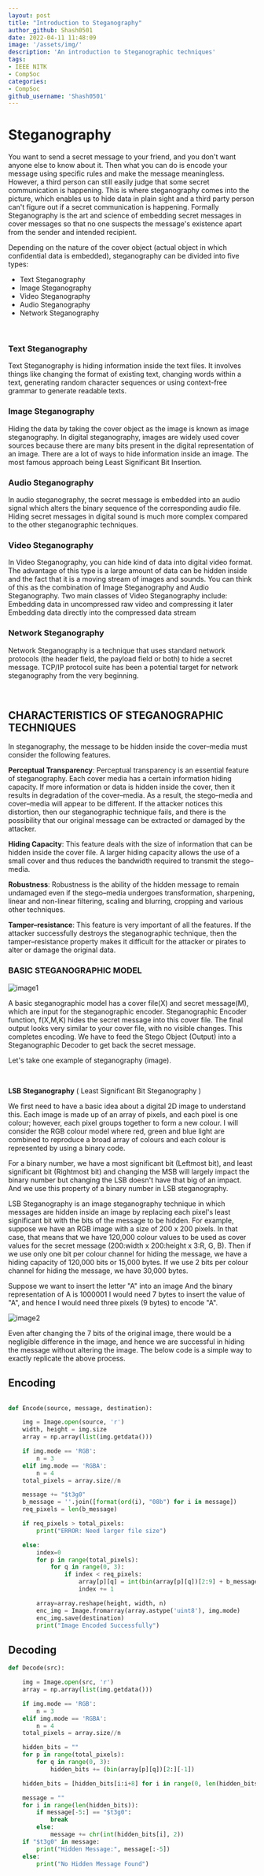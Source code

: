 ```yaml
---
layout: post
title: "Introduction to Steganography"
author_github: Shash0501
date: 2022-04-11 11:48:09
image: '/assets/img/'
description: 'An introduction to Steganographic techniques'
tags:
- IEEE NITK
- CompSoc
categories:
- CompSoc
github_username: 'Shash0501'
---
```


# Steganography

You want to send a secret message to your friend, and you don't want anyone else to know about it. Then what you can do is encode your message using specific rules and make the message meaningless. However, a third person can still easily judge that some secret communication is happening.
This is where steganography comes into the picture, which enables us to hide data in plain sight and a third party person can't figure out if a secret communication is happening.
Formally 
Steganography is the art and science of embedding secret messages in cover messages so that no one suspects the message's existence apart from the sender and intended recipient. 

Depending on the nature of the cover object (actual object in which confidential data is embedded), steganography can be divided into five types:

- Text Steganography
- Image Steganography
- Video Steganography
- Audio Steganography
- Network Steganography

<br>

<h3> Text Steganography </h3>
  
Text Steganography is hiding information inside the text files. It involves things like changing the format of existing text, changing words within a text, generating random character sequences or using context-free grammar to generate readable texts.

<h3>Image Steganography</h3> 

Hiding the data by taking the cover object as the image is known as image steganography. In digital steganography, images are widely used cover sources because there are many bits present in the digital representation of an image. There are a lot of ways to hide information inside an image. The most famous approach being Least Significant Bit Insertion. 

<h3>Audio Steganography</h3>

In audio steganography, the secret message is embedded into an audio signal which alters the binary sequence of the corresponding audio file. Hiding secret messages in digital sound is much more complex compared to the other steganographic techniques.

<h3>Video Steganography</h3>

In Video Steganography, you can hide kind of data into digital video format. The advantage of this type is a large amount of data can be hidden inside and the fact that it is a moving stream of images and sounds. You can think of this as the combination of Image Steganography and Audio Steganography. Two main classes of Video Steganography include:
Embedding data in uncompressed raw video and compressing it later
Embedding data directly into the compressed data stream

<h3>Network Steganography</h3>

Network Steganography is a technique that uses standard network protocols (the header field, the payload field or both) to hide a secret message. TCP/IP protocol suite has been a potential target for network steganography from the very beginning.

<br>

<h2>CHARACTERISTICS OF STEGANOGRAPHIC TECHNIQUES</h2>

In steganography, the message to be hidden inside the cover–media must consider the following features.

**Perceptual Transparency**: Perceptual transparency is an essential feature of steganography. Each cover media has a certain information hiding capacity. If more information or data is hidden inside the cover, then it results in degradation of the cover–media. As a result, the stego–media and cover–media will appear to be different. If the attacker notices this distortion, then our steganographic technique fails, and there is the possibility that our original message can be extracted or damaged by the attacker.

**Hiding Capacity**: This feature deals with the size of information that can be hidden inside the cover file. A larger hiding capacity allows the use of a small cover and thus reduces the bandwidth required to transmit the stego–media. 

**Robustness**: Robustness is the ability of the hidden message to remain undamaged even if the stego–media undergoes transformation, sharpening, linear and non-linear filtering, scaling and blurring, cropping and various other techniques.

**Tamper–resistance**: This feature is very important of all the features. If the attacker successfully destroys the steganographic technique, then the tamper–resistance property makes it difficult for the attacker or pirates to alter or damage the original data.



<h3>BASIC STEGANOGRAPHIC MODEL</h3>

![image1](/blog/assets/img/introduction-to-steganography/1.png)

A basic steganographic model has a cover file(X) and secret message(M), which are input for the steganographic encoder. Steganographic Encoder function, f(X,M,K) hides the secret message into this cover file. The final output looks very similar to your cover file, with no visible changes. This completes encoding. We have to feed the Stego Object (Output) into a Steganographic Decoder to get back the secret message.

Let's take one example of steganography (image).

<br>

**LSB Steganography** ( Least Significant Bit Steganography ) 

We first need to have a basic idea about a digital 2D image to understand this.
Each image is made up of an array of pixels, and each pixel is one colour; however, each pixel groups together to form a new colour. I will consider the RGB colour model where red, green and blue light are combined to reproduce a broad array of colours and each colour is represented by using a binary code.

For a binary number, we have a most significant bit (Leftmost bit), and least significant bit (Rightmost bit) and changing the MSB will largely impact the binary number but changing the LSB doesn't have that big of an impact. And we use this property of a binary number in LSB steganography.

LSB Steganography is an image steganography technique in which messages are hidden inside an image by replacing each pixel's least significant bit with the bits of the message to be hidden. For example, suppose we have an RGB image with a size of 200 x 200 pixels. In that case, that means that we have 120,000 colour values to be used as cover values for the secret message (200:width x 200:height x 3:R, G, B). Then if we use only one bit per colour channel for hiding the message, we have a hiding capacity of 120,000 bits or 15,000 bytes. If we use 2 bits per colour channel for hiding the message, we have 30,000 bytes.


Suppose we want to insert the letter "A" into an image 
And the binary representation of A is 1000001
I would need 7 bytes to insert the value of "A", and hence I would need three pixels (9 bytes) to encode "A". 

![image2](/blog/assets/img/introduction-to-steganography/2.png)
   
Even after changing the 7 bits of the original image, there would be a negligible difference in the image, and hence we are successful in hiding the message without altering the image.
The below code is a simple way to exactly replicate the above process.

<h2> Encoding </h2>

```python

def Encode(source, message, destination):

    img = Image.open(source, 'r')
    width, height = img.size
    array = np.array(list(img.getdata()))

    if img.mode == 'RGB':
        n = 3
    elif img.mode == 'RGBA':
        n = 4
    total_pixels = array.size//n

    message += "$t3g0"
    b_message = ''.join([format(ord(i), "08b") for i in message])
    req_pixels = len(b_message)

    if req_pixels > total_pixels:
        print("ERROR: Need larger file size")

    else:
        index=0
        for p in range(total_pixels):
            for q in range(0, 3):
                if index < req_pixels:
                    array[p][q] = int(bin(array[p][q])[2:9] + b_message[index], 2)
                    index += 1

        array=array.reshape(height, width, n)
        enc_img = Image.fromarray(array.astype('uint8'), img.mode)
        enc_img.save(destination)
        print("Image Encoded Successfully")
```

<h2> Decoding </h2>

```python
def Decode(src):

    img = Image.open(src, 'r')
    array = np.array(list(img.getdata()))

    if img.mode == 'RGB':
        n = 3
    elif img.mode == 'RGBA':
        n = 4
    total_pixels = array.size//n

    hidden_bits = ""
    for p in range(total_pixels):
        for q in range(0, 3):
            hidden_bits += (bin(array[p][q])[2:][-1])

    hidden_bits = [hidden_bits[i:i+8] for i in range(0, len(hidden_bits), 8)]

    message = ""
    for i in range(len(hidden_bits)):
        if message[-5:] == "$t3g0":
            break
        else:
            message += chr(int(hidden_bits[i], 2))
    if "$t3g0" in message:
        print("Hidden Message:", message[:-5])
    else:
        print("No Hidden Message Found")
```

